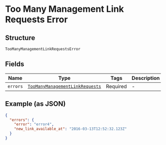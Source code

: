 
# Too Many Management Link Requests Error

## Structure

`TooManyManagementLinkRequestsError`

## Fields

| Name | Type | Tags | Description |
|  --- | --- | --- | --- |
| `errors` | [`TooManyManagementLinkRequests`](../../doc/models/too-many-management-link-requests.md) | Required | - |

## Example (as JSON)

```json
{
  "errors": {
    "error": "error4",
    "new_link_available_at": "2016-03-13T12:52:32.123Z"
  }
}
```

